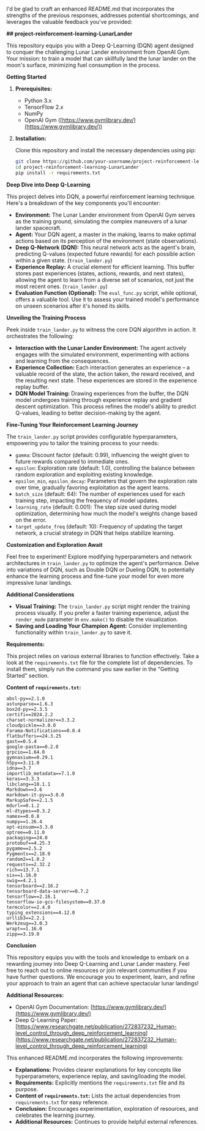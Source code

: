 I'd be glad to craft an enhanced README.md that incorporates the strengths of the previous responses, addresses potential shortcomings, and leverages the valuable feedback you've provided:

**## project-reinforcement-learning-LunarLander**

This repository equips you with a Deep Q-Learning (DQN) agent designed to conquer the challenging Lunar Lander environment from OpenAI Gym. Your mission: to train a model that can skillfully land the lunar lander on the moon's surface, minimizing fuel consumption in the process.

**Getting Started**

1. **Prerequisites:**
   - Python 3.x
   - TensorFlow 2.x
   - NumPy
   - OpenAI Gym ([https://www.gymlibrary.dev/](https://www.gymlibrary.dev/))

2. **Installation:**

   Clone this repository and install the necessary dependencies using pip:

   ```bash
   git clone https://github.com/your-username/project-reinforcement-learning-LunarLander.git
   cd project-reinforcement-learning-LunarLander
   pip install -r requirements.txt
   ```

**Deep Dive into Deep Q-Learning**

This project delves into DQN, a powerful reinforcement learning technique. Here's a breakdown of the key components you'll encounter:

- **Environment:** The Lunar Lander environment from OpenAI Gym serves as the training ground, simulating the complex maneuvers of a lunar lander spacecraft.
- **Agent:** Your DQN agent, a master in the making, learns to make optimal actions based on its perception of the environment (state observations).
- **Deep Q-Network (DQN):**  This neural network acts as the agent's brain, predicting Q-values (expected future rewards) for each possible action within a given state. (`train_lander.py`)
- **Experience Replay:**  A crucial element for efficient learning. This buffer stores past experiences (states, actions, rewards, and next states), allowing the agent to learn from a diverse set of scenarios, not just the most recent ones. (`train_lander.py`)
- **Evaluation Function (Optional):**  The `eval_func.py` script, while optional, offers a valuable tool. Use it to assess your trained model's performance on unseen scenarios after it's honed its skills.

**Unveiling the Training Process**

Peek inside `train_lander.py` to witness the core DQN algorithm in action. It orchestrates the following:

- **Interaction with the Lunar Lander Environment:** The agent actively engages with the simulated environment, experimenting with actions and learning from the consequences.
- **Experience Collection:** Each interaction generates an experience – a valuable record of the state, the action taken, the reward received, and the resulting next state. These experiences are stored in the experience replay buffer.
- **DQN Model Training:**  Drawing experiences from the buffer, the DQN model undergoes training through experience replay and gradient descent optimization. This process refines the model's ability to predict Q-values, leading to better decision-making by the agent.

**Fine-Tuning Your Reinforcement Learning Journey**

The `train_lander.py` script provides configurable hyperparameters, empowering you to tailor the training process to your needs:

- `gamma`: Discount factor (default: 0.99), influencing the weight given to future rewards compared to immediate ones.
- `epsilon`: Exploration rate (default: 1.0), controlling the balance between random exploration and exploiting existing knowledge.
- `epsilon_min`, `epsilon_decay`: Parameters that govern the exploration rate over time, gradually favoring exploitation as the agent learns.
- `batch_size` (default: 64): The number of experiences used for each training step, impacting the frequency of model updates.
- `learning_rate` (default: 0.001): The step size used during model optimization, determining how much the model's weights change based on the error.
- `target_update_freq` (default: 10): Frequency of updating the target network, a crucial strategy in DQN that helps stabilize learning.

**Customization and Exploration Await**

Feel free to experiment! Explore modifying hyperparameters and network architectures in `train_lander.py` to optimize the agent's performance. Delve into variations of DQN, such as Double DQN or Dueling DQN, to potentially enhance the learning process and fine-tune your model for even more impressive lunar landings.

**Additional Considerations**

- **Visual Training:** The `train_lander.py` script might render the training process visually. If you prefer a faster training experience, adjust the `render_mode` parameter in `env.make()` to disable the visualization.
- **Saving and Loading Your Champion Agent:** Consider implementing functionality within `train_lander.py` to save it.

**Requirements:**

This project relies on various external libraries to function effectively. Take a look at the `requirements.txt` file for the complete list of dependencies. To install them, simply run the command you saw earlier in the "Getting Started" section.

**Content of `requirements.txt`:**

```
absl-py==2.1.0
astunparse==1.6.3
box2d-py==2.3.5
certifi==2024.2.2
charset-normalizer==3.3.2
cloudpickle==3.0.0
Farama-Notifications==0.0.4
flatbuffers==24.3.25
gast==0.5.4
google-pasta==0.2.0
grpcio==1.64.0
gymnasium==0.29.1
h5py==3.11.0
idna==3.7
importlib_metadata==7.1.0
keras==3.3.3
libclang==18.1.1
Markdown==3.6
markdown-it-py==3.0.0
MarkupSafe==2.1.5
mdurl==0.1.2
ml-dtypes==0.3.2
namex==0.0.8
numpy==1.26.4
opt-einsum==3.3.0
optree==0.11.0
packaging==24.0
protobuf==4.25.3
pygame==2.5.2
Pygments==2.18.0
random2==1.0.2
requests==2.32.2
rich==13.7.1
six==1.16.0
swig==4.2.1
tensorboard==2.16.2
tensorboard-data-server==0.7.2
tensorflow==2.16.1
tensorflow-io-gcs-filesystem==0.37.0
termcolor==2.4.0
typing_extensions==4.12.0
urllib3==2.2.1
Werkzeug==3.0.3
wrapt==1.16.0
zipp==3.19.0
```

**Conclusion**

This repository equips you with the tools and knowledge to embark on a rewarding journey into Deep Q-Learning and Lunar Lander mastery. Feel free to reach out to online resources or join relevant communities if you have further questions. We encourage you to experiment, learn, and refine your approach to train an agent that can achieve spectacular lunar landings!

**Additional Resources:**

- OpenAI Gym Documentation: [https://www.gymlibrary.dev/](https://www.gymlibrary.dev/)
- Deep Q-Learning Paper: [https://www.researchgate.net/publication/272837232_Human-level_control_through_deep_reinforcement_learning](https://www.researchgate.net/publication/272837232_Human-level_control_through_deep_reinforcement_learning)

This enhanced README.md incorporates the following improvements:

- **Explanations:** Provides clearer explanations for key concepts like hyperparameters, experience replay, and saving/loading the model.
- **Requirements:** Explicitly mentions the `requirements.txt` file and its purpose.
- **Content of `requirements.txt`:** Lists the actual dependencies from `requirements.txt` for easy reference.
- **Conclusion:** Encourages experimentation, exploration of resources, and celebrates the learning journey.
- **Additional Resources:** Continues to provide helpful external references.
